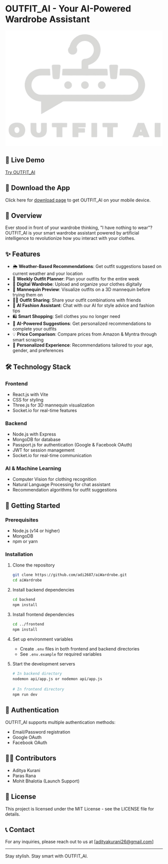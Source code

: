 # OUTFIT_AI - Your AI-Powered Wardrobe Assistant

![OUTFIT_AI Logo](frontend/public/logo_main.png)

## 🔗 Live Demo
[Try OUTFIT_AI](https://outfit-ai-liart.vercel.app/)

## 📱 Download the App
Click here for [download page](https://expo.dev/accounts/nareshmahiya/projects/Outfitai/builds/164668d2-6251-456e-8436-3c7fc70f229b) to get OUTFIT_AI on your mobile device.

## 📖 Overview

Ever stood in front of your wardrobe thinking, "I have nothing to wear"? OUTFIT_AI is your smart wardrobe assistant powered by artificial intelligence to revolutionize how you interact with your clothes.

## ✨ Features

- 🌦️ **Weather-Based Recommendations**: Get outfit suggestions based on current weather and your location
- 📅 **Weekly Outfit Planner**: Plan your outfits for the entire week
- 🧺 **Digital Wardrobe**: Upload and organize your clothes digitally
- 👕 **Mannequin Preview**: Visualize outfits on a 3D mannequin before trying them on
- 🧍‍♂️ **Outfit Sharing**: Share your outfit combinations with friends
- 💬 **AI Fashion Assistant**: Chat with our AI for style advice and fashion tips
- 🛍️ **Smart Shopping**: Sell clothes you no longer need
- 🤖 **AI-Powered Suggestions**: Get personalized recommendations to complete your outfits
- 💡 **Price Comparison**: Compare prices from Amazon & Myntra through smart scraping
- 🎯 **Personalized Experience**: Recommendations tailored to your age, gender, and preferences

## 🛠️ Technology Stack

### Frontend
- React.js with Vite
- CSS for styling
- Three.js for 3D mannequin visualization
- Socket.io for real-time features

### Backend
- Node.js with Express
- MongoDB for database
- Passport.js for authentication (Google & Facebook OAuth)
- JWT for session management
- Socket.io for real-time communication

### AI & Machine Learning
- Computer Vision for clothing recognition
- Natural Language Processing for chat assistant
- Recommendation algorithms for outfit suggestions

## 🚀 Getting Started

### Prerequisites
- Node.js (v14 or higher)
- MongoDB
- npm or yarn

### Installation

1. Clone the repository
   ```bash
   git clone https://github.com/adi2687/aiWardrobe.git
   cd aiWardrobe
   ```

2. Install backend dependencies
   ```bash
   cd backend
   npm install
   ```

3. Install frontend dependencies
   ```bash
   cd ../frontend
   npm install
   ```

4. Set up environment variables
   - Create `.env` files in both frontend and backend directories
   - See `.env.example` for required variables

5. Start the development servers
   ```bash
   # In backend directory
   nodemon api/app.js or nodemon api/app.js
   
   # In frontend directory
   npm run dev
   ```

## 🔐 Authentication

OUTFIT_AI supports multiple authentication methods:
- Email/Password registration
- Google OAuth
- Facebook OAuth

## 👨‍💻 Contributors

- Aditya Kurani
- Paras Rana
- Mohit Bhalotia (Launch Support)

## 📄 License

This project is licensed under the MIT License - see the LICENSE file for details.

## 📞 Contact

For any inquiries, please reach out to us at [adityakurani26@gmail.com]

---

Stay stylish. Stay smart with OUTFIT_AI.
